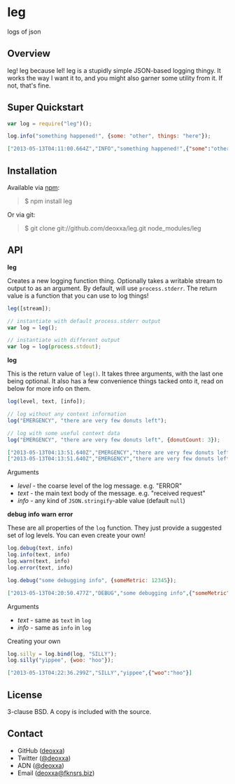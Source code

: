 leg
===

logs of json

Overview
--------

leg! leg because lel! leg is a stupidly simple JSON-based logging thingy. It 
works the way I want it to, and you might also garner some utility from it.
If not, that's fine.

Super Quickstart
----------------

```javascript
var log = require("leg")();

log.info("something happened!", {some: "other", things: "here"});
```

```json
["2013-05-13T04:11:00.664Z","INFO","something happened!",{"some":"other","things":"here"}]
```

Installation
------------

Available via [npm](http://npmjs.org/):

> $ npm install leg

Or via git:

> $ git clone git://github.com/deoxxa/leg.git node_modules/leg

API
---

**leg**

Creates a new logging function thing. Optionally takes a writable stream to
output to as an argument. By default, will use `process.stderr`. The return
value is a function that you can use to log things!

```javascript
leg([stream]);
```

```javascript
// instantiate with default process.stderr output
var log = leg();

// instantiate with different output
var log = log(process.stdout);
```

**log**

This is the return value of `leg()`. It takes three arguments, with the last one
being optional. It also has a few convenience things tacked onto it, read on
below for more info on them.

```javascript
log(level, text, [info]);
```

```javascript
// log without any context information
log("EMERGENCY", "there are very few donuts left");

// log with some useful context data
log("EMERGENCY", "there are very few donuts left", {donutCount: 3});
```

```json
["2013-05-13T04:13:51.640Z","EMERGENCY","there are very few donuts left",null]
["2013-05-13T04:13:51.640Z","EMERGENCY","there are very few donuts left",{"donutCount":3}]
```

Arguments

* _level_ - the coarse level of the log message. e.g. "ERROR"
* _text_ - the main text body of the message. e.g. "received request"
* _info_ - any kind of `JSON.stringify`-able value (default `null`)

**debug**
**info**
**warn**
**error**

These are all properties of the `log` function. They just provide a suggested
set of log levels. You can even create your own!

```javascript
log.debug(text, info)
log.info(text, info)
log.warn(text, info)
log.error(text, info)
```

```javascript
log.debug("some debugging info", {someMetric: 12345});
```

```json
["2013-05-13T04:20:50.477Z","DEBUG","some debugging info",{"someMetric":12345}]
```

Arguments

* _text_ - same as `text` in `log`
* _info_ - same as `info` in `log`

Creating your own

```javascript
log.silly = log.bind(log, "SILLY");
log.silly("yippee", {woo: "hoo"});
```

```json
["2013-05-13T04:22:36.299Z","SILLY","yippee",{"woo":"hoo"}]
```

License
-------

3-clause BSD. A copy is included with the source.

Contact
-------

* GitHub ([deoxxa](http://github.com/deoxxa))
* Twitter ([@deoxxa](http://twitter.com/deoxxa))
* ADN ([@deoxxa](https://alpha.app.net/deoxxa))
* Email ([deoxxa@fknsrs.biz](mailto:deoxxa@fknsrs.biz))
